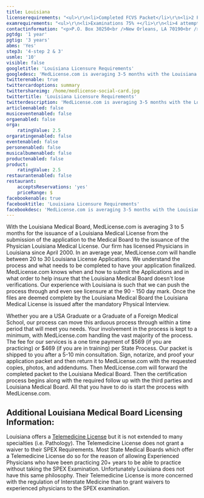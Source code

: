 ```yaml
---
title: Louisiana
licenserequirements: "<ul>\r\n<li>Completed FCVS Packet</li>\r\n<li>2 Physician References</li>\r\n<li>AMA/AOA Profile</li>\r\n<li>All State Medical Licenses</li>\r\n<li>NPDB-HIPDB Report</li>\r\n<li>Board Certification Medical Society Verification</li>\r\n<li>Fingerprint Cards/Criminal Background Check</li>\r\n</ul>"
examrequirements: "<ul>\r\n<li>Examinations 75% +</li>\r\n<li>4 attempt limit on Step 2, 3 of USMLE</li>\r\n<li>10 year limit- USMLE</li>\r\n<li>1 year PGY for USA Grads</li>\r\n<li>3 years PGY for International Grads State</li>\r\n<li>Exam Accepted if Pre-1975</li>\r\n<li>Yes - SPEX Exam Requirement (call for details)</li>\r\n</ul>"
contactinformation: "<p>P.O. Box 30250<br />New Orleans, LA 70190<br />Phone: (504) 568-6820<br />Fax: (504) 568-6880</p>\r\n<p><a href=\"http://www.lsbme.la.gov/\">www.lsbme.louisiana.gov</a></p>"
pgtdg: '1 year'
pgtig: '3 years'
abms: 'Yes'
step3: '4-step 2 & 3'
usmle: '10'
visible: false
googletitle: 'Louisiana Licensure Requirements'
googledesc: 'MedLicense.com is averaging 3-5 months with the Louisiana Medical Board for the issuance of a Louisiana Medical License. Whether you are a USA graduate or a graduate of a Foreign Medical School, our process can move this arduous process through within a time period that will meet your needs.'
twitterenable: true
twittercardoptions: summary
twittershareimg: /home/medlicense-social-card.jpg
twittertitle: 'Louisiana Licensure Requirements'
twitterdescription: 'MedLicense.com is averaging 3-5 months with the Louisiana Medical Board for the issuance of a Louisiana Medical License. Whether you are a USA graduate or a graduate of a Foreign Medical School, our process can move this arduous process through within a time period that will meet your needs.'
articleenabled: false
musiceventenabled: false
orgaenabled: false
orga:
    ratingValue: 2.5
orgaratingenabled: false
eventenabled: false
personenabled: false
musicalbumenabled: false
productenabled: false
product:
    ratingValue: 2.5
restaurantenabled: false
restaurant:
    acceptsReservations: 'yes'
    priceRange: $
facebookenable: true
facebooktitle: 'Louisiana Licensure Requirements'
facebookdesc: 'MedLicense.com is averaging 3-5 months with the Louisiana Medical Board for the issuance of a Louisiana Medical License. Whether you are a USA graduate or a graduate of a Foreign Medical School, our process can move this arduous process through within a time period that will meet your needs.'
---
```


<p>With the Louisiana Medical Board, MedLicense.com is averaging 3 to 5 months for the issuance of a Louisiana Medical License from the submission of the application to the Medical Board to the issuance of the Physician Louisiana Medical License. Our firm has licensed Physicians in Louisiana since April 2000. In an average year, MedLicense.com will handle between 20 to 30 Louisiana License Applications. We understand the process and what needs to be completed to have your application finalized. MedLicense.com knows when and how to submit the Applications and in what order to help insure that the Louisiana Medical Board doesn't lose verifications. Our experience with Louisiana is such that we can push the process through and even see licensure at the 90 - 150 day mark. Once the files are deemed complete by the Louisiana Medical Board the Louisiana Medical License is issued after the mandatory Physical Interview.</p>
<p>Whether you are a USA Graduate or a Graduate of a Foreign Medical School, our process can move this arduous process through within a time period that will meet you needs. Your involvement in the process is kept to a minimum, with MedLicense.com handling the vast majority of the process. The fee for our services is a one time payment of $569 (if you are practicing) or $469 (if you are in training) per State Process. Our packet is shipped to you after a 5-10 min consultation. Sign, notarize, and proof your application packet and then return it to MedLicense.com with the requested copies, photos, and addendums. Then MedLicense.com will forward the completed packet to the Louisiana Medical Board. Then the certification process begins along with the required follow up with the third parties and Louisiana Medical Board. All that you have to do is start the process with MedLicense.com.</p>
<h2 id="mcetoc_1cdqf9t220">Additional Louisiana Medical Board Licensing Information:</h2>
<p>Louisiana offers a <a href="../../services/telemedicine-licensing">Telemedicine License</a> but it is not extended to many specialties (i.e. Pathology). The Telemedicine License does not grant a waiver to their SPEX Requirements. Most State Medical Boards which offer a Telemedicine License do so for the reason of allowing Experienced Physicians who have been practicing 20+ years to be able to practice without taking the SPEX Examination. Unfortunately Louisiana does not have this same philosophy. Their Telemedicine License is more concerned with the regulation of Interstate Medicine than to grant waivers to experienced physicians to the SPEX examination.</p>